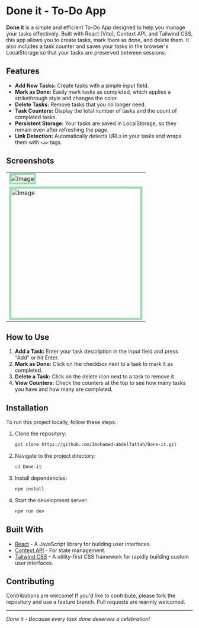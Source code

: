 # Done it - To-Do App

**Done it** is a simple and efficient To-Do App designed to help you manage your tasks effectively. Built with React [Vite], Context API, and Tailwind CSS, this app allows you to create tasks, mark them as done, and delete them. It also includes a task counter and saves your tasks in the browser's LocalStorage so that your tasks are preserved between sessions.

## Features

- **Add New Tasks:** Create tasks with a simple input field.
- **Mark as Done:** Easily mark tasks as completed, which applies a strikethrough style and changes the color.
- **Delete Tasks:** Remove tasks that you no longer need.
- **Task Counters:** Display the total number of tasks and the count of completed tasks.
- **Persistent Storage:** Your tasks are saved in LocalStorage, so they remain even after refreshing the page.
- **Link Detection:** Automatically detects URLs in your tasks and wraps them with `<a>` tags.

 ## Screenshots

 <table align="center">
  <tr>
    <td><img src="https://github.com/user-attachments/assets/d2048b5f-d961-4225-b6a0-fe811d878187" alt="Image"  style="border: 5px solid #92E3A9;"/></td>
  </tr>
  <tr>
    <td><img width='350px' src="https://github.com/user-attachments/assets/4790517e-c484-4351-a984-4191af00b6d1" alt="Image"  style="border: 5px solid #92E3A9;"/></td>
  </tr>
</table>

## How to Use

1. **Add a Task:** Enter your task description in the input field and press "Add" or hit Enter.
2. **Mark as Done:** Click on the checkbox next to a task to mark it as completed.
3. **Delete a Task:** Click on the delete icon next to a task to remove it.
4. **View Counters:** Check the counters at the top to see how many tasks you have and how many are completed.

## Installation

To run this project locally, follow these steps:

1. Clone the repository:
    ```bash
    git clone https://github.com/3mohamed-abdelfattah/Done-it.git
    ```
2. Navigate to the project directory:
    ```bash
    cd Done-it
    ```
3. Install dependencies:
    ```bash
    npm install
    ```
4. Start the development server:
    ```bash
    npm run dev
    ```

## Built With

- [React](https://reactjs.org/) - A JavaScript library for building user interfaces.
- [Context API](https://reactjs.org/docs/context.html) - For state management.
- [Tailwind CSS](https://tailwindcss.com/) - A utility-first CSS framework for rapidly building custom user interfaces.

## Contributing

Contributions are welcome! If you'd like to contribute, please fork the repository and use a feature branch. Pull requests are warmly welcomed.

---

*Done it - Because every task done deserves a celebration!*
